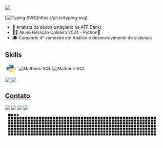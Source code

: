   <img src="https://capsule-render.vercel.app/api?type=waving&color=0B173B&height=270&section=header&fontAlignY=35&text=Matheus%20Neves&desc=Cientista%20de%20Dados!💻&fontColor=1E90FF#gh-dark-mode-only" />
</a>

[![Typing SVG](https://readme-typing-svg.demolab.com?font=Fira+Code&weight=600&size=25&pause=1000&color=1E90FF&random=false&width=435&height=40&lines=Ol%C3%A1%2C+eu+sou+Matheus+Neves!)](https://git.io/typing-svg)


- 🔎 Análista de dados estágiario na ATF Bank! 
- 🧑‍🎓 Aluno Geração Caldeira 2024 - Python🐍
- 🎓 Cursando 4° semestre em Análise e desenvolvimento de sistemas


## <b>Skills</b>


<img align="center" alt="Matheus-Python" height="30" width="40" src="https://raw.githubusercontent.com/devicons/devicon/master/icons/python/python-original.svg"> <img align="center" alt="Matheus-SQL" height="30" width="40" src="https://cdn.jsdelivr.net/gh/devicons/devicon@latest/icons/azuresqldatabase/azuresqldatabase-original.svg" /> <img align="center" alt="Matheus-SQL" height="30" width="40" src="https://cdn.jsdelivr.net/gh/devicons/devicon@latest/icons/pandas/pandas-original-wordmark.svg" />       
          

<div>
  <a href="https://github.com/matheusnevesds">
  <img height="167em" src="https://github-readme-stats.vercel.app/api?username=matheusnevesds&show_icons=true&theme=algolia&include_all_commits=true&count_private=true" />
  <img height="167em" src="https://github-readme-stats.vercel.app/api/top-langs/?username=matheusnevesds&layout=compact&langs_count=16&theme=algolia" />
</div>

## Contato
  
<div>
    <a href="https://drive.google.com/file/d/1tB2g2cc1kJbvy-BUZiOCuv9WV5E0q4Oq/view?usp=sharing" target="_blank"><img height="28em" src="https://img.shields.io/badge/-Curriculo-%0101DFB5?style=for-the-badge&logo=curriculo&logoColor=white" target="_blank"></a>
  <a href="https://www.linkedin.com/in/matheus-neves-da-silva-30333023a/" target="_blank"><img src="https://img.shields.io/badge/-LinkedIn-%230077B5?style=for-the-badge&logo=linkedin&logoColor=white" target="_blank"></a> 
  <a href = "mailto:matheusndsdev@gmail.com"><img src="https://img.shields.io/badge/-Gmail-%23333?style=for-the-badge&logo=gmail&logoColor=white" target="_blank"></a>
  <a href="https://instagram.com/neves_83" target="_blank"><img src="https://img.shields.io/badge/-Instagram-%23E4405F?style=for-the-badge&logo=instagram&logoColor=white" target="_blank"></a>
</div>


<picture>
  <source media="(prefers-color-scheme: dark)" srcset="https://raw.githubusercontent.com/matheusnevesds/matheusnevesds/output/github-contribution-grid-snake-dark.svg">
  <source media="(prefers-color-scheme: light)" srcset="https://raw.githubusercontent.com/matheusnevesds/matheusnevesds/output/github-contribution-grid-snake.svg">
  <img alt="github contribution grid snake animation" src="https://raw.githubusercontent.com/matheusnevesds/matheusnevesds/output/github-contribution-grid-snake.svg">
</picture>



